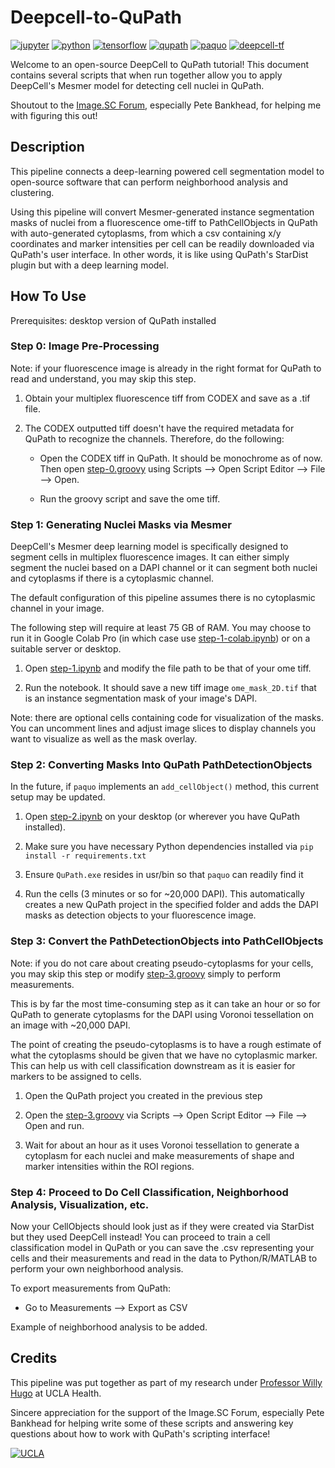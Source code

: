 # Deepcell-to-QuPath

[![jupyter](https://img.shields.io/badge/Jupyter-Lab-F37626.svg?style=flat&logo=Jupyter)](https://jupyterlab.readthedocs.io/en/stable)
[![python](https://img.shields.io/badge/Python-3.8-blue.svg?style=flat&logo=python&logoColor=white)](https://www.python.org)
[![tensorflow](https://img.shields.io/badge/TensorFlow-2.8.4-FF6F00.svg?style=flat&logo=tensorflow)](https://www.tensorflow.org)
[![qupath](https://img.shields.io/badge/QuPath-4.0-blue)](https://qupath.github.io/)
[![paquo](https://img.shields.io/badge/PAQUO-0.7.1-purple)](https://paquo.readthedocs.io/)
[![deepcell-tf](https://img.shields.io/badge/DeepCell-0.12.9-green)](https://deepcell.readthedocs.io/)

Welcome to an open-source DeepCell to QuPath tutorial! This document contains several scripts that when run together allow you to apply DeepCell's Mesmer model for detecting cell nuclei in QuPath.

Shoutout to the [Image.SC Forum](https://forum.image.sc/), especially Pete Bankhead, for helping me with figuring this out!

## Description

This pipeline connects a deep-learning powered cell segmentation model to open-source software that can perform neighborhood analysis and clustering.

Using this pipeline will convert Mesmer-generated instance segmentation masks of nuclei from a fluorescence ome-tiff to PathCellObjects in QuPath with auto-generated cytoplasms, from which a csv containing x/y coordinates and marker intensities per cell can be readily downloaded via QuPath's user interface. In other words, it is like using QuPath's StarDist plugin but with a deep learning model.

## How To Use

Prerequisites: desktop version of QuPath installed

### Step 0: Image Pre-Processing

Note: if your fluorescence image is already in the right format for QuPath to read and understand, you may skip this step.

1. Obtain your multiplex fluorescence tiff from CODEX and save as a .tif file.

2. The CODEX outputted tiff doesn't have the required metadata for QuPath to recognize the channels. Therefore, do the following:

   - Open the CODEX tiff in QuPath. It should be monochrome as of now. Then open [step-0.groovy](step-0.groovy) using Scripts --> Open Script Editor --> File --> Open.

   - Run the groovy script and save the ome tiff.

### Step 1: Generating Nuclei Masks via Mesmer

DeepCell's Mesmer deep learning model is specifically designed to segment cells in multiplex fluorescence images. It can either simply segment the nuclei based on a DAPI channel or it can segment both nuclei and cytoplasms if there is a cytoplasmic channel.

The default configuration of this pipeline assumes there is no cytoplasmic channel in your image.

The following step will require at least 75 GB of RAM. You may choose to run it in Google Colab Pro (in which case use [step-1-colab.ipynb](step-1-colab.ipynb)) or on a suitable server or desktop.

1. Open [step-1.ipynb](step-1.ipynb) and modify the file path to be that of your ome tiff.

2. Run the notebook. It should save a new tiff image `ome_mask_2D.tif` that is an instance segmentation mask of your image's DAPI.

Note: there are optional cells containing code for visualization of the masks. You can uncomment lines and adjust image slices to display channels you want to visualize as well as the mask overlay.

### Step 2: Converting Masks Into QuPath PathDetectionObjects

In the future, if `paquo` implements an `add_cellObject()` method, this current setup may be updated.

1. Open [step-2.ipynb](step-2.ipynb) on your desktop (or wherever you have QuPath installed).

2. Make sure you have necessary Python dependencies installed via `pip install -r requirements.txt`

3. Ensure `QuPath.exe` resides in usr/bin so that `paquo` can readily find it

4. Run the cells (3 minutes or so for ~20,000 DAPI). This automatically creates a new QuPath project in the specified folder and adds the DAPI masks as detection objects to your fluorescence image.

### Step 3: Convert the PathDetectionObjects into PathCellObjects

Note: if you do not care about creating pseudo-cytoplasms for your cells, you may skip this step or modify [step-3.groovy](step-3.groovy) simply to perform measurements.

This is by far the most time-consuming step as it can take an hour or so for QuPath to generate cytoplasms for the DAPI using Voronoi tessellation on an image with ~20,000 DAPI.

The point of creating the pseudo-cytoplasms is to have a rough estimate of what the cytoplasms should be given that we have no cytoplasmic marker. This can help us with cell classification downstream as it is easier for markers to be assigned to cells.

1. Open the QuPath project you created in the previous step

2. Open the [step-3.groovy](step-3.groovy) via Scripts --> Open Script Editor --> File --> Open and run.

3. Wait for about an hour as it uses Voronoi tessellation to generate a cytoplasm for each nuclei and make measurements of shape and marker intensities within the ROI regions.

### Step 4: Proceed to Do Cell Classification, Neighborhood Analysis, Visualization, etc.

Now your CellObjects should look just as if they were created via StarDist but they used DeepCell instead! You can proceed to train a cell classification model in QuPath or you can save the .csv representing your cells and their measurements and read in the data to Python/R/MATLAB to perform your own neighborhood analysis.

To export measurements from QuPath:

- Go to Measurements --> Export as CSV

Example of neighborhood analysis to be added.

## Credits

This pipeline was put together as part of my research under [Professor Willy Hugo](https://www.uclahealth.org/cancer/members/willy-hugo) at UCLA Health.

Sincere appreciation for the support of the Image.SC Forum, especially Pete Bankhead for helping write some of these scripts and answering key questions about how to work with QuPath's scripting interface!

[![UCLA](https://logos-world.net/wp-content/uploads/2021/11/UCLA-Logo.png)](https://www.ucla.edu)
